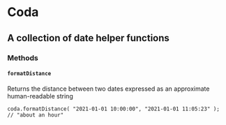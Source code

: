 # Coda

## A collection of date helper functions

### Methods

#### `formatDistance`

Returns the distance between two dates expressed as an approximate human-readable string

```
coda.formatDistance( "2021-01-01 10:00:00", "2021-01-01 11:05:23" );
// "about an hour"
